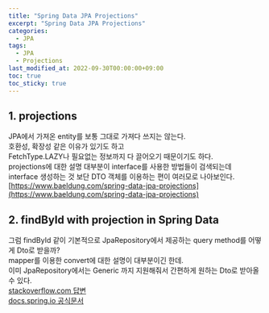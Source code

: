 ```yaml
---
title: "Spring Data JPA Projections"
excerpt: "Spring Data JPA Projections"
categories: 
  - JPA
tags: 
  - JPA
  - Projections
last_modified_at: 2022-09-30T00:00:00+09:00
toc: true
toc_sticky: true
---
```

## 1. projections
JPA에서 가져온 entity를 보통 그대로 가져다 쓰지는 않는다.  
호환성, 확장성 같은 이유가 있기도 하고  
FetchType.LAZY나 필요없는 정보까지 다 끌어오기 때문이기도 하다.  
projections에 대한 설명 대부분이 interface를 사용한 방법들이 검색되는데  
interface 생성하는 것 보단 DTO 객체를 이용하는 편이 여러모로 나아보인다.  
[https://www.baeldung.com/spring-data-jpa-projections](https://www.baeldung.com/spring-data-jpa-projections)  

## 2. findById with projection in Spring Data
그럼 findById 같이 기본적으로 JpaRepository에서 제공하는 query method를 어떻게 Dto로 받을까?  
mapper를 이용한 convert에 대한 설명이 대부분이긴 한데.  
이미 JpaRepository에서는 Generic 까지 지원해줘서 간편하게 원하는 Dto로 받아올 수 있다.  
[stackoverflow.com 답변](https://stackoverflow.com/questions/49669511/how-to-override-findbyid-with-projection-in-spring-data)  
[docs.spring.io 공식문서](https://docs.spring.io/spring-data/jpa/docs/current/reference/html/#projection.dynamic)
